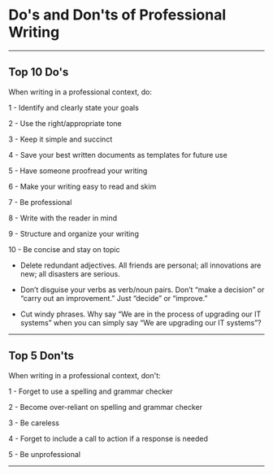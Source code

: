 # Do's and Don'ts of Professional Writing

---

## Top 10 Do's

When writing in a professional context, do:

1 - Identify and clearly state your goals

2 - Use the right/appropriate tone

3 - Keep it simple and succinct

4 - Save your best written documents as templates for future use

5 - Have someone proofread your writing

6 - Make your writing easy to read and skim

7 - Be professional

8 - Write with the reader in mind

9 - Structure and organize your writing

10 - Be concise and stay on topic
   
   - Delete redundant adjectives. All friends are personal; all innovations are new; all disasters are serious.
    
   - Don’t disguise your verbs as verb/noun pairs. Don’t “make a decision” or “carry out an improvement.” Just “decide” or “improve.”
    
   - Cut windy phrases. Why say “We are in the process of upgrading our IT systems” when you can simply say “We are upgrading our IT systems”?

---

## Top 5 Don'ts

When writing in a professional context, don't:

1 - Forget to use a spelling and grammar checker

2 - Become over-reliant on spelling and grammar checker

3 - Be careless 

4 - Forget to include a call to action if a response is needed

5 - Be unprofessional

---
